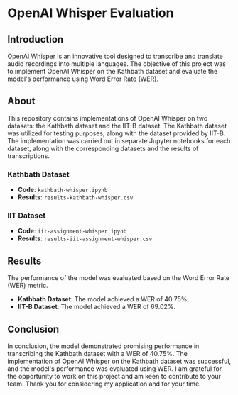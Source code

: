 # OpenAI Whisper Evaluation

## Introduction

OpenAI Whisper is an innovative tool designed to transcribe and translate audio recordings into multiple languages. The objective of this project was to implement OpenAI Whisper on the Kathbath dataset and evaluate the model's performance using Word Error Rate (WER).

## About

This repository contains implementations of OpenAI Whisper on two datasets: the Kathbath dataset and the IIT-B dataset. The Kathbath dataset was utilized for testing purposes, along with the dataset provided by IIT-B. The implementation was carried out in separate Jupyter notebooks for each dataset, along with the corresponding datasets and the results of transcriptions.

### Kathbath Dataset

- **Code**: `kathbath-whisper.ipynb`
- **Results**: `results-kathbath-whisper.csv`

### IIT Dataset

- **Code**: `iit-assignment-whisper.ipynb`
- **Results**: `results-iit-assignment-whisper.csv`

## Results

The performance of the model was evaluated based on the Word Error Rate (WER) metric.

- **Kathbath Dataset**: The model achieved a WER of 40.75%.
- **IIT-B Dataset**: The model achieved a WER of 69.02%.

## Conclusion

In conclusion, the model demonstrated promising performance in transcribing the Kathbath dataset with a WER of 40.75%. The implementation of OpenAI Whisper on the Kathbath dataset was successful, and the model's performance was evaluated using WER. I am grateful for the opportunity to work on this project and am keen to contribute to your team. Thank you for considering my application and for your time.
